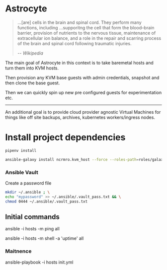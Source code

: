 # Astrocyte

> ...\[are] cells in the brain and spinal cord. They perform many functions, 
including ...supporitng the cell that form the blood–brain barrier, 
provision of nutrients to the nervous tissue, maintenance of extracellular
ion balance, and a role in the repair and scarring process of the brain 
and spinal cord following traumatic injuries.
>
> -- <cite>Wikipedia</cite>

The main goal of Astrocyte in this context is to take baremetal hosts and
turn them into KVM hosts.

Then provision any KVM base guests with admin credentials, snapshot and 
then clone the base guest.

Then we can quickly spin up new pre configured guests for experimentation etc.

---

An additional goal is to provide cloud provider agnostic Virtual Machines
for things like off site backups, archives, kubernetes workers/ingress nodes.


# Install project dependencies

```bash
pipenv install
```

```bash
ansible-galaxy install ncrmro.kvm_host --force --roles-path=roles/galaxy
```

### Ansible Vault
Create a password file

```bash
mkdir ~/.ansible ; \
echo "mypassword" >> ~/.ansible/.vault_pass.txt && \
chmod 0444 ~/.ansible/.vault_pass.txt
```

## Initial commands

ansible -i hosts -m ping all

ansible -i hosts -m shell -a 'uptime' all

### Maitnence

ansible-playbook -i hosts init.yml
